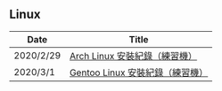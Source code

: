 ## Linux

| Date | Title |
| ---- | ----- |
| 2020/2/29 | [Arch Linux 安裝紀錄（練習機）](/linux/arch_install_practice.md) |
| 2020/3/1  | [Gentoo Linux 安裝紀錄（練習機）](/linux/gentoo_install_practice.md) |
